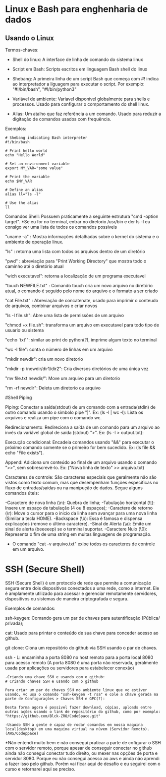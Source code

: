 # Linux e Bash para enghenharia de dados

## Usando o Linux

Termos-chaves:


* Shell do linux: A interface de linha de comando do sistema linux

* Script em Bash: Scripts escritos em linguagem Bash shell do linux

* Shebang: A primeira linha de um script Bash que começa com #! indica ao interpretador a liguagem para executar o script. Por exemplo: "#!/bin/bash", "#!/bin/python3"

* Variável de ambiente: Variavel disponível globalmente para shells e processos. Usado para configurar o comportamento do shell linux.

* Alias: Um atalho que faz referência a um comando. Usado para reduzir a digitação de comandos usados com frequência.

Exemplos:

```
# Shebang indicating Bash interpreter
#!/bin/bash

# Print hello world
echo "Hello World"

# Set an environment variable
export MY_VAR="some value"

# Print the variable
echo $MY_VAR

# Define an alias
alias ll="ls -l"

# Use the alias
ll
```



Comandos Shell: Possuem praticamente a seguinte estrutura "cmd -option target".
*Se eu for no terminal, entrar no diretorio /usr/bin e der ls -l eu consigo ver uma lista de todos os comandos possiveis


"uname -a" : Mostra informações detalhadas sobre o kernel do sistema e o ambiente de operação linux.

"ls" : retorna uma lista com todos os arquivos dentro de um diretório

"pwd" : abreviação para "Print Working Directory" que mostra todo o caminho até o diretório atual

"wich executavel": retorna a localização de um programa executavel

"touch NEWFILE.txt" : Comando touch cria um novo arquivo no diretório atual, o comando é seguido pelo nome do arquivo e o formato a ser criado

"cat File.txt" : Abreviação de concatenate, usado para imprimir o conteudo de arquivos, combinar arquivos e criar novos

"ls -l file.sh": Abre uma lista de permissões de um arquivo

"chmod +x file.sh": transforma um arquivo em executavel para todo tipo de usuario ou sistema

"echo 'txt'": similar ao print do python(?), imprime algum texto no terminal

"wc -l file": conta o número de linhas em um arquivo

"mkdir newdir": cria um novo diretorio

"mkdir -p /newdir/dir1/dir2": Cria diversos diretórios de uma única vez

"mv file.txt newdir/": Move um arquivo para um diretorio

"rm -rf newdir": Deleta um diretorio ou arquivo


#Shell Piping

Piping: Conectar a saída(stdout) de um comando com a entrada(stdin) de outro comando usando o símbolo pipe "|".
Ex: (ls -l | wc -l): Lista os arquivos e realiza um pipe com o comando wc.

Redirecionamento: Redireciona a saída de um comando para um arquivo ao invés da variável global de saída (stdout) ">".
Ex: (ls -l > output.txt):

Execução condicional: Encadeia comandos usando "&&" para executar o próximo comando somente se o primeiro for bem sucedido.
Ex: (ls file && echo "File exists").

Append: Adiciona um conteúdo ao final de um arquivo usando o comando ">>", sem sobrescrevê-lo.
Ex: ("Nova linha de texto" >> arquivo.txt)


Caracteres de controle: São caracteres especiais que geralmente não são vistos como texto comum, mas que desempenham funções especificas no fluxo de
entradas/saídas ou na manipução de dados. Segue alguns comandos úteis:

 -Caractere de nova linha (\n): Quebra de linha;
 -Tabulação horizontal (\t): Insere um espaço de tabulação (4 ou 8 espaços);
 -Caractere de retorno (\r): Move o cursor para o inicio da linha sem avançar para uma nova linha (Similar a tecla HOME).
 -Backspace (\b): Essa é famosa e dispensa explicações (remove o último caractere).
 -Sinal de Alerta (\a): Emite um sinal de alerta (beeeeep) se o terminal suportar.
 -Caractere Nulo (\0): Representa o fim de uma string em muitas linguagens de programação.

 * O comando "cat -v arquivo.txt" exibe todos os caracteres de controle em um arquivo.

 # SSH (Secure Shell)

 SSH (Secure Shell) é um protocolo de rede que permite a comunicação segura entre dois dispositivos conectados a uma rede, como a internet. Ele é amplamente utilizado para acessar e gerenciar remotamente servidores, dispositivos ou sistemas de maneira criptografada e segura.

 Exemplos de comandos:

 ssh-keygen: Comando gera um par de chaves para autentificação (Pública/ privada);

 cat: Usado para printar o conteúdo de sua chave para conceder acesso ao github.

 git clone: Clona um repositório do github  via SSH usando o par de chaves.

 ssh - L: encaminha a porta 8080 no host remoto para a porta local 8080 para acesso remoto (A porta 8080 é uma porta não reservada, geralmente usada por aplicações ou servidores para estabelecer conexão)

    -Criando uma chave SSH e usando com o github:
    # Criando chaves SSH e usando com o github

    Para criar um par de chaves SSH no ambiente linux que vc estiver usando, vc usa o comando "ssh-keygen -t rsa" e cole a chave gerada na parte de Configurações > Chaves SSH e GPC(?):

    Desta forma agora é possivel fazer download, cópias, uploads entre outras ações usando o link de repositório do github, como por exemplo:
    "https://github.com/Blck-ZRO/CodeSpace.git"

    -Usando SSH a gente é capaz de rodar comandos em nossa maquina local(desktop) em uma maquina virtual na núvem (Servidor Remoto). (AWS/Codeppace)

*Não entendi muito bem e não consegui praticar a parte de cofigurar o SSH com o servidor remoto, porque apesar de conseguir conectar no github ainda não consegui conectar tudo direito, ou mexer nas opções de porta e servidor 8080. Porque eu não consegui acesso ao aws e ainda não aprendi a fazer isso pelo github. Porém vai ficar aqui de desafio e eu seguirei com o curso e retornarei aqui se preciso.






